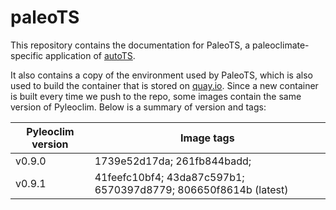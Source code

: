 # paleoTS

This repository contains the documentation for PaleoTS, a paleoclimate-specific application of [autoTS](https://knowledgecaptureanddiscovery.github.io/autoTS/).

It also contains a copy of the environment used by PaleoTS, which is also used to build the container that is stored on [quay.io](https://quay.io/repository/linkedearth/paleots?tab=tags). Since a new container is built every time we push to the repo, some images contain the same version of Pyleoclim. Below is a summary of version and tags:

| Pyleoclim version      | Image tags |
| ----------- | ----------- |
| v0.9.0      | 1739e52d17da; 261fb844badd;       |
| v0.9.1   | 41feefc10bf4; 43da87c597b1; 6570397d8779; 806650f8614b (latest)  |
